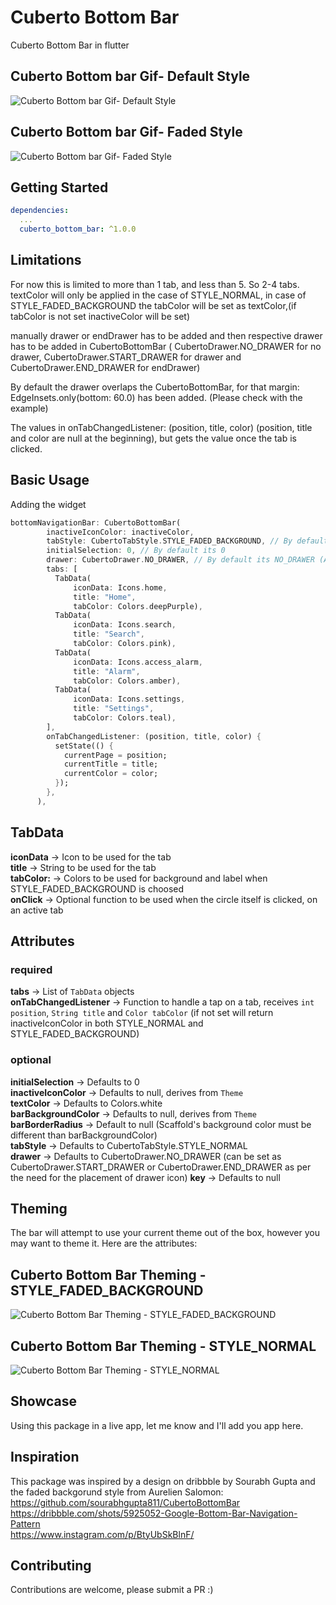 
# Cuberto Bottom Bar
Cuberto Bottom Bar in flutter<br/>
## Cuberto Bottom bar Gif- Default Style<br/>
![Cuberto Bottom bar Gif- Default Style](https://media.giphy.com/media/5RSvz7q2sj5HmmzVf1/giphy.gif "Cuberto Bottom bar Gif- Default Style") <br/>

## Cuberto Bottom bar Gif- Faded Style<br/>
![Cuberto Bottom bar Gif- Faded Style](https://media.giphy.com/media/8Twd7w3GZi12XFAPEQ/giphy.gif "Cuberto Bottom bar Gif- Faded Style") <br/>

## Getting Started

```yaml
dependencies:
  ...
  cuberto_bottom_bar: ^1.0.0
```

## Limitations
For now this is limited to more than 1 tab, and less than 5. So 2-4 tabs.
textColor will only be applied in the case of STYLE_NORMAL,
in case of STYLE_FADED_BACKGROUND the tabColor will be set as textColor,(if tabColor is not set inactiveColor will be set)

manually drawer or endDrawer has to be added and then respective drawer has to be added in CubertoBottomBar (
CubertoDrawer.NO_DRAWER for no drawer, CubertoDrawer.START_DRAWER for drawer and CubertoDrawer.END_DRAWER for endDrawer)

By default the drawer overlaps the CubertoBottomBar, for that margin: EdgeInsets.only(bottom: 60.0) has been added. (Please check with the example)

The values in onTabChangedListener: (position, title, color) (position, title and color are null at the beginning), but gets the value once the tab is clicked.
## Basic Usage

Adding the widget
```dart
bottomNavigationBar: CubertoBottomBar(
        inactiveIconColor: inactiveColor,
        tabStyle: CubertoTabStyle.STYLE_FADED_BACKGROUND, // By default its CubertoTabStyle.STYLE_NORMAL
        initialSelection: 0, // By default its 0
        drawer: CubertoDrawer.NO_DRAWER, // By default its NO_DRAWER (Availble START_DRAWER and END_DRAWER as per where you want to how the drawer icon in Cuberto Bottom bar)
        tabs: [
          TabData(
              iconData: Icons.home,
              title: "Home",
              tabColor: Colors.deepPurple),
          TabData(
              iconData: Icons.search,
              title: "Search",
              tabColor: Colors.pink),
          TabData(
              iconData: Icons.access_alarm,
              title: "Alarm",
              tabColor: Colors.amber),
          TabData(
              iconData: Icons.settings,
              title: "Settings",
              tabColor: Colors.teal),
        ],
        onTabChangedListener: (position, title, color) {
          setState(() {
            currentPage = position;
            currentTitle = title;
            currentColor = color;
          });
        },
      ),
```

## TabData
**iconData** -> Icon to be used for the tab<br/>
**title** -> String to be used for the tab<br/>
**tabColor:** -> Colors to be used for background and label when STYLE_FADED_BACKGROUND is choosed<br/>
**onClick** -> Optional function to be used when the circle itself is clicked, on an active tab

## Attributes
### required
**tabs** -> List of `TabData` objects<br/>
**onTabChangedListener** -> Function to handle a tap on a tab, receives `int position`, `String title` and `Color tabColor` (if not set will return inactiveIconColor in both STYLE_NORMAL and  STYLE_FADED_BACKGROUND)

### optional
**initialSelection** -> Defaults to 0<br/>
**inactiveIconColor** -> Defaults to null, derives from `Theme`<br/>
**textColor** -> Defaults to Colors.white<br/>
**barBackgroundColor** -> Defaults to null, derives from `Theme`<br/>
**barBorderRadius** -> Default to null (Scaffold's background color must be different than barBackgroundColor)<br/>
**tabStyle** -> Defaults to CubertoTabStyle.STYLE_NORMAL<br/>
**drawer** -> Defaults to CubertoDrawer.NO_DRAWER (can be set as CubertoDrawer.START_DRAWER or CubertoDrawer.END_DRAWER as per the need for the placement of drawer icon)
**key** -> Defaults to null<br/>

## Theming

The bar will attempt to use your current theme out of the box, however you may want to theme it. Here are the attributes:
## Cuberto Bottom Bar Theming - STYLE_FADED_BACKGROUND
![Cuberto Bottom Bar Theming - STYLE_FADED_BACKGROUND](https://github.com/kushalmahapatro/cuberto_bottom_bar/blob/master/image1.png "Cuberto Bottom Bar Theming - STYLE_FADED_BACKGROUND") <br/>

## Cuberto Bottom Bar Theming - STYLE_NORMAL
![Cuberto Bottom Bar Theming - STYLE_NORMAL](https://github.com/kushalmahapatro/cuberto_bottom_bar/blob/master/image2.png "Cuberto Bottom Bar Theming - STYLE_NORMAL") <br/>


## Showcase
Using this package in a live app, let me know and I'll add you app here.


## Inspiration

This package was inspired by a design on dribbble by Sourabh Gupta and the faded backgorund style from Aurelien Salomon:<br/>
https://github.com/sourabhgupta811/CubertoBottomBar <br/>
https://dribbble.com/shots/5925052-Google-Bottom-Bar-Navigation-Pattern <br/>
https://www.instagram.com/p/BtyUbSkBlnF/ <br/>
## Contributing

Contributions are welcome, please submit a PR :)
